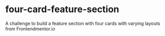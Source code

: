 # four-card-feature-section
A challenge to build a feature section with four cards with varying layouts from Frontendmentor.io
